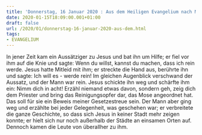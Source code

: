 ```yaml
---
title: 'Donnerstag, 16 Januar 2020 : Aus dem Heiligen Evangelium nach Markus - Mk 1,40-45.'
date: 2020-01-15T18:09:00.001+01:00
draft: false
url: /2020/01/donnerstag-16-januar-2020-aus-dem.html
tags: 
- EVANGELIUM
---
```


In jener Zeit kam ein Aussätziger zu Jesus und bat ihn um Hilfe; er fiel vor ihm auf die Knie und sagte: Wenn du willst, kannst du machen, dass ich rein werde. Jesus hatte Mitleid mit ihm; er streckte die Hand aus, berührte ihn und sagte: Ich will es - werde rein! Im gleichen Augenblick verschwand der Aussatz, und der Mann war rein. Jesus schickte ihn weg und schärfte ihm ein: Nimm dich in acht! Erzähl niemand etwas davon, sondern geh, zeig dich dem Priester und bring das Reinigungsopfer dar, das Mose angeordnet hat. Das soll für sie ein Beweis meiner Gesetzestreue sein. Der Mann aber ging weg und erzählte bei jeder Gelegenheit, was geschehen war; er verbreitete die ganze Geschichte, so dass sich Jesus in keiner Stadt mehr zeigen konnte; er hielt sich nur noch außerhalb der Städte an einsamen Orten auf. Dennoch kamen die Leute von überallher zu ihm.